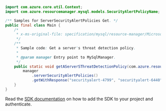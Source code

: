 ```java
import com.azure.core.util.Context;
import com.azure.resourcemanager.mysql.models.SecurityAlertPolicyName;

/** Samples for ServerSecurityAlertPolicies Get. */
public final class Main {
    /*
     * x-ms-original-file: specification/mysql/resource-manager/Microsoft.DBforMySQL/stable/2017-12-01/examples/ServerSecurityAlertsGet.json
     */
    /**
     * Sample code: Get a server's threat detection policy.
     *
     * @param manager Entry point to MySqlManager.
     */
    public static void getAServerSThreatDetectionPolicy(com.azure.resourcemanager.mysql.MySqlManager manager) {
        manager
            .serverSecurityAlertPolicies()
            .getWithResponse("securityalert-4799", "securityalert-6440", SecurityAlertPolicyName.DEFAULT, Context.NONE);
    }
}
```

Read the [SDK documentation](https://github.com/Azure/azure-sdk-for-java/blob/azure-resourcemanager-mysql_1.0.2/sdk/mysql/azure-resourcemanager-mysql/README.md) on how to add the SDK to your project and authenticate.
